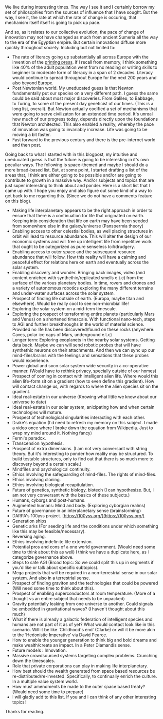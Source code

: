 We live during interesting times. The way I see it and I certainly borrow my set of philosophies from the sources of influence that I have sought. But the way, I see it, the rate at which the rate of change is occuring, that mechanism itself itself is going to pick up pace. 

And so, as it relates to our collective evolution, the pace of change of innovation may not have changed as much from ancient Sumeria all the way to the era of the Egyptian empire. But certain innovations diffuse more quickly throughout society. Including but not limited to: 
- The rate of literacy going up substantially all across Europe with the invention of the [printing press](https://en.wikipedia.org/wiki/Printing_press). If I recall from memory, I think something like 40% of the adult population went from no reading or writing skills to beginner to moderate form of literacy in a span of 2 decades. Literacy would continue to spread throughout Europe for the next 200 years and also beyond Europe. 
- Post Newtonian world. My uneducated guess is that Newton fundamentally put our species on a very different path. I guess the same could be said about most major discoveries. From Galileo, to Babbage, to Turing, to some of the present day geneticist of our times. (This is a long list, overall). But Newton actually codified a set of mechanisms that were going to serve civilizaton for an extended time period. It's unreal how much of our progress today, depends directly upon the foundations that Newton architected. This also enabled a reality, whereby the pace of innovation was going to invariably increase. Life was going to be moving a bit faster. 
- Fast forward to the previous century and there is the pre-internet world and then post. 

Going back to what I started with in this blogpost, my intuitive and uneducated guess is that the future is going to be interesting in it's own peculiar ways. The following is space-themed and maybe I should do a more broad-based list. But, at some point, I started drafting a list of the areas that, I think are either going to be possible and/or are going to contribute to growth in a massive way. And/or subjects and topics that are just super interesting to think about and ponder. Here is a short list that I came up with. I hope you enjoy and also figure out some kind of a way to get back to me regarding this. (Since we do not have a comments feature on this blog).

- Making life interplanetary appears to be the right approach in order to ensure that there is a continuation for life that originated on earth. Keeping into consideration that life on earth may have been seeded from somewhere else in the galaxy/universe (Panspermia theory)
- Enabling access to other celestial bodies, as well placing structures in orbit will lead to resource abundance. This will alter the design of our economic systems and will free up intelligent life from repetitive work that ought to be categorized as pure senseless toil/drudgery. 
- Enabling access to outer space and the subsequent resource abundance that will follow. How this reality will have a calming and peaceful effect for relations here on earth and eventually across the solar system. 
- Enabling discovery and wonder. Bringing back images, video (and content enriched with synthethic/replicated smells e.t.c) from the surface of the various planetary bodies. In time, rovers and drones and a variety of autonomous robotics exploring the many different terrains and under-water surfaces across the solar system. 
- Prospect of finding life outside of earth. (Europa, maybe titan and elsewhere). Would be really cool to see non-microbial life!
- Exploring the solar system on a mid-term timescale. 
- Exploring the prospect of terraforming entire planets (particularly Mars and Venus) on a shortened timescale. With functional nano-tech, steps to AGI and further breakthroughs in the world of material science. Provided no life has been discovered/found on these rocks (anywhere: Caves, polar ice caps of Mars, underground e.t.c)
- Longer term: Exploring exoplanets in the nearby solar systems. Getting data back. Maybe we can will send robotic probes that will have synthethic neurons on their attachments. And then we can sync up our mind-files/brains with the feelings and sensations that these probes would experience.
- Power global and soon solar system wide security in a co-operative manner. (Would have to rethink privacy, specially outside of our homes)
- Prospect of coming in contact with intelligent alien life. Where would this alien life-form sit on a gradient (how to even define this gradient). How will contact change us, with regards to where the alien species sit on the gradient.
- Ideal real-estate in our universe (Knowing what little we know about our universe to date)
- Ideal real-estate in our solar system, anicipating how and when certain technologies will mature. 
- Prospect of technological singularities interacting with each other. 
- Drake's equation (I'd need to refresh my memory on this subject. I made a video once where I broke down the equation from Wikipedia. Just to wrap my mind around it. Nothing fancy)
- Fermi's paradox. 
- Transcension hypothesis. 
- Prospect of extra dimensions. (I am not very conversant with string theory. But it's interesting to ponder how reality may be structured. To build testable structures, only to find out that there is so much more to discovery beyond a certain scale.)
- Mindfiles and psychological continuity. 
- Ethics involving the safeguarding of mind-files. The rights of mind-files. 
- Ethics involving cloning. 
- Ethics involving biological recapitulation. 
- Future of genetics, synthetic biology, biotech (I can hypothesize. But, I am not very conversant with the basics of these subjects.)
- Humans, cyborgs and post-humans.
- Augmented humans: Mind and body. (Exploring cyborgian realms)
- Future of governance in an interplanetary sense (brainstorming)
- DARPA's 100yss project. [https://100yss.org/](https://100yss.org/)
- Generation ships
- Genetic arks (For seeding life and the conditions under which something like this may be feasible/necessary). 
- Reversing aging.
- Ethics involving indefinite life extension. 
- Potential pros and cons of a one world government. (Would need some time to think about this as well) I think we have a duplicate here, as I categorize governance above.
- Steps to safe AGI (Broad topic: So we could split this up in segments if you'd like or talk about specific subtopics).
- Mega projects that will be required in a non-terrestrial sense in our solar system. And also in a terrestrial sense. 
- Prospect of finding  graviton and the technologies that could be powered (Will need some time to think about this).
- Prospect of enabling superconductors at room temperature. (More of a thought vs an entire subject that needs to be unpacked)
- Gravity potentially leaking from one universe to another. Could signals be embedded in gravitational waves? (I haven't thought about this much)
- What if there is already a galactic federation of intelligent species and humans are not part of it as of yet? What would contact look like in this scenario. Will it be like 'Childhood's end' (Clarke) or will it be more akin to the ‘Hedonistic Imperative’ via David Pearce. 
- How to enable the younger generation to think big and bold dreams and make wealth/create an impact. In a Peter Diamandis sense. 
- Future models : Innovation. 
- Massive crowdsourced systems targeting complex problems. Crunching down the timescales. 
- Role that private corporations can play in making life interplanetary. 
- How best should the wealth generated from space based resources be re-distributed/re-invested. Specifically, to continually enrich the culture. In a multiple value system world. 
- How must amendments be made to the outer space based treaty? (Would need some time to prepare)
- I will gladly add to this list. If you and I can think of any other interesting topics!

Thanks for reading.
